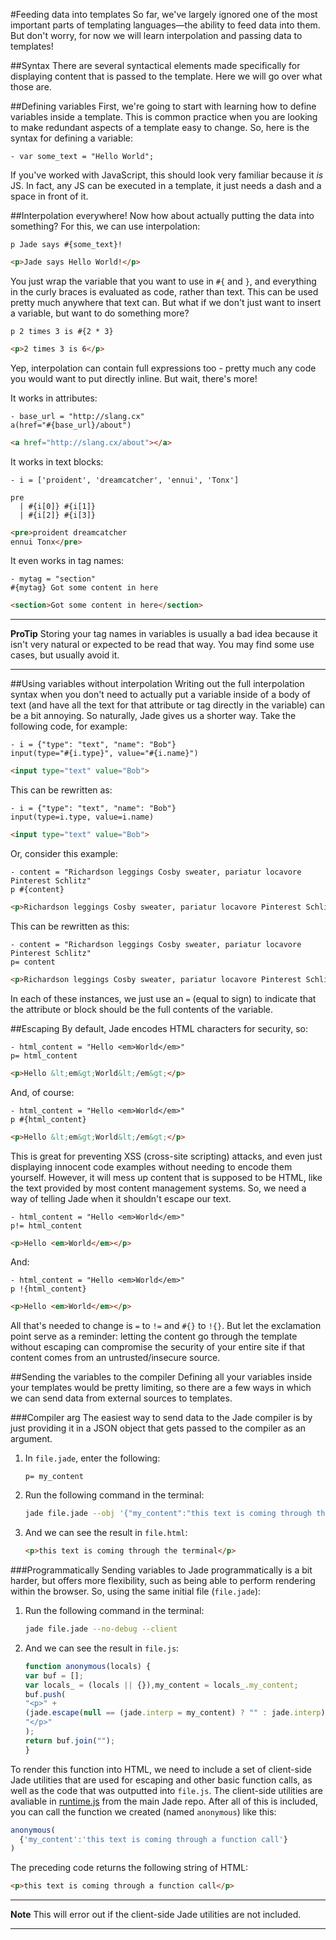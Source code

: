 #Feeding data into templates
So far, we've largely ignored one of the most important parts of templating
languages—the ability to feed data into them. But don't worry, for now we will
learn interpolation and passing data to templates!

##Syntax
There are several syntactical elements made specifically for displaying
content that is passed to the template. Here we will go over what those are.

##Defining variables
First, we're going to start with learning how to define variables inside a
template. This is common practice when you are looking to make redundant
aspects of a template easy to change. So, here is the syntax for defining a
variable:

```jade
- var some_text = "Hello World";
```

If you've worked with JavaScript, this should look very familiar because it _is_
JS. In fact, any JS can be executed in a template, it just needs a dash and a
space in front of it.

##Interpolation everywhere!
Now how about actually putting the data into something? For this, we can use
interpolation:

```jade
p Jade says #{some_text}!
```

```html
<p>Jade says Hello World!</p>
```

You just wrap the variable that you want to use in `#{` and `}`, and
everything in the curly braces is evaluated as code, rather than text. This
can be used pretty much anywhere that text can. But what if we don't just want
to insert a variable, but want to do something more?

```jade
p 2 times 3 is #{2 * 3}
```

```html
<p>2 times 3 is 6</p>
```

Yep, interpolation can contain full expressions too - pretty much any code you
would want to put directly inline. But wait, there's more!

It works in attributes:

```jade
- base_url = "http://slang.cx"
a(href="#{base_url}/about")
```

```html
<a href="http://slang.cx/about"></a>
```

It works in text blocks:

```jade
- i = ['proident', 'dreamcatcher', 'ennui', 'Tonx']

pre
  | #{i[0]} #{i[1]}
  | #{i[2]} #{i[3]}
```

```html
<pre>proident dreamcatcher
ennui Tonx</pre>
```

It even works in tag names:

```jade
- mytag = "section"
#{mytag} Got some content in here
```

```html
<section>Got some content in here</section>
```

------------------------
**ProTip** Storing your tag names in variables is usually a bad idea because
it isn't very natural or expected to be read that way. You may find some use
cases, but usually avoid it.

------------------------

##Using variables without interpolation
Writing out the full interpolation syntax when you don't need to actually put
a variable inside of a body of text (and have all the text for that attribute
or tag directly in the variable) can be a bit annoying. So naturally, Jade
gives us a shorter way. Take the following code, for example:

```jade
- i = {"type": "text", "name": "Bob"}
input(type="#{i.type}", value="#{i.name}")
```

```html
<input type="text" value="Bob">
```

This can be rewritten as:

```jade
- i = {"type": "text", "name": "Bob"}
input(type=i.type, value=i.name)
```

```html
<input type="text" value="Bob">
```

Or, consider this example:

```jade
- content = "Richardson leggings Cosby sweater, pariatur locavore Pinterest Schlitz"
p #{content}
```

```html
<p>Richardson leggings Cosby sweater, pariatur locavore Pinterest Schlitz</p>
```

This can be rewritten as this:

```jade
- content = "Richardson leggings Cosby sweater, pariatur locavore Pinterest Schlitz"
p= content
```

```html
<p>Richardson leggings Cosby sweater, pariatur locavore Pinterest Schlitz</p>
```

In each of these instances, we just use an `=` (equal to sign) to indicate
that the attribute or block should be the full contents of the variable.

##Escaping
By default, Jade encodes HTML characters for security, so:

```jade
- html_content = "Hello <em>World</em>"
p= html_content
```

```html
<p>Hello &lt;em&gt;World&lt;/em&gt;</p>
```

And, of course:

```jade
- html_content = "Hello <em>World</em>"
p #{html_content}
```

```html
<p>Hello &lt;em&gt;World&lt;/em&gt;</p>
```

This is great for preventing XSS (cross-site scripting) attacks, and even just
displaying innocent code examples without needing to encode them yourself.
However, it will mess up content that is supposed to be HTML, like the text
provided by most content management systems. So, we need a way of telling Jade
when it shouldn't escape our text.

```jade
- html_content = "Hello <em>World</em>"
p!= html_content
```

```html
<p>Hello <em>World</em></p>
```

And:

```jade
- html_content = "Hello <em>World</em>"
p !{html_content}
```

```html
<p>Hello <em>World</em></p>
```

All that's needed to change is `=` to `!=` and `#{}` to `!{}`. But let the
exclamation point serve as a reminder: letting the content go through the
template without escaping can compromise the security of your entire site if
that content comes from an untrusted/insecure source.

##Sending the variables to the compiler
Defining all your variables inside your templates would be pretty limiting, so
there are a few ways in which we can send data from external sources to
templates.

###Compiler arg
The easiest way to send data to the Jade compiler is by just providing it in a
JSON object that gets passed to the compiler as an argument.

1. In `file.jade`, enter the following:

    ```jade
    p= my_content
    ```

2. Run the following command in the terminal:
    ```bash
    jade file.jade --obj '{"my_content":"this text is coming through the terminal"}'
    ```

3. And we can see the result in `file.html`:

    ```html
    <p>this text is coming through the terminal</p>
    ```

###Programmatically
Sending variables to Jade programmatically is a bit harder, but offers more
flexibility, such as being able to perform rendering within the browser. So,
using the same initial file (`file.jade`):


1. Run the following command in the terminal:

    ```bash
    jade file.jade --no-debug --client
    ```

2. And we can see the result in `file.js`:

    ```js
    function anonymous(locals) {
    var buf = [];
    var locals_ = (locals || {}),my_content = locals_.my_content;
    buf.push(
    "<p>" +
    (jade.escape(null == (jade.interp = my_content) ? "" : jade.interp)) +
    "</p>"
    );
    return buf.join("");
    }
    ```

To render this function into HTML, we need to include a set of client-side
Jade utilities that are used for escaping and other basic function calls, as
well as the code that was outputted into `file.js`. The client-side utilities
are avaliable in
[runtime.js](https://github.com/visionmedia/jade/raw/master/runtime.js) from
the main Jade repo. After all of this is included, you can call the function
we created (named `anonymous`) like this:

```js
anonymous(
  {'my_content':'this text is coming through a function call'}
)
```

The preceding code returns the following string of HTML:

```html
<p>this text is coming through a function call</p>
```

------------------------
**Note** This will error out if the client-side Jade utilities are not
included.

------------------------
